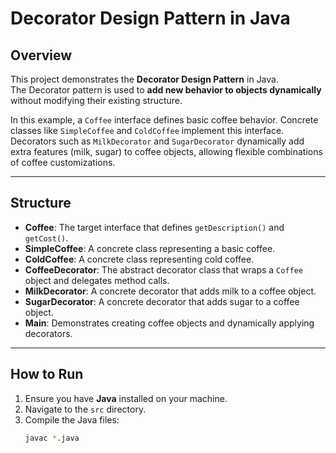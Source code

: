 # Decorator Design Pattern in Java

## Overview
This project demonstrates the **Decorator Design Pattern** in Java.  
The Decorator pattern is used to **add new behavior to objects dynamically** without modifying their existing structure.  

In this example, a `Coffee` interface defines basic coffee behavior. Concrete classes like `SimpleCoffee` and `ColdCoffee` implement this interface. Decorators such as `MilkDecorator` and `SugarDecorator` dynamically add extra features (milk, sugar) to coffee objects, allowing flexible combinations of coffee customizations.

---

## Structure
- **Coffee**: The target interface that defines `getDescription()` and `getCost()`.  
- **SimpleCoffee**: A concrete class representing a basic coffee.  
- **ColdCoffee**: A concrete class representing cold coffee.  
- **CoffeeDecorator**: The abstract decorator class that wraps a `Coffee` object and delegates method calls.  
- **MilkDecorator**: A concrete decorator that adds milk to a coffee object.  
- **SugarDecorator**: A concrete decorator that adds sugar to a coffee object.  
- **Main**: Demonstrates creating coffee objects and dynamically applying decorators.

---

## How to Run
1. Ensure you have **Java** installed on your machine.  
2. Navigate to the `src` directory.  
3. Compile the Java files:  
   ```bash
   javac *.java
